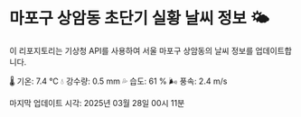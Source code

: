 
# 마포구 상암동 초단기 실황 날씨 정보 🌤️

이 리포지토리는 기상청 API를 사용하여 서울 마포구 상암동의 날씨 정보를 업데이트합니다. 

🌡️ 기온: 7.4 ℃
💧 강수량: 0.5 mm
💦 습도: 61 %
🌬️ 풍속: 2.4 m/s

마지막 업데이트 시각: 2025년 03월 28일 00시 11분    
